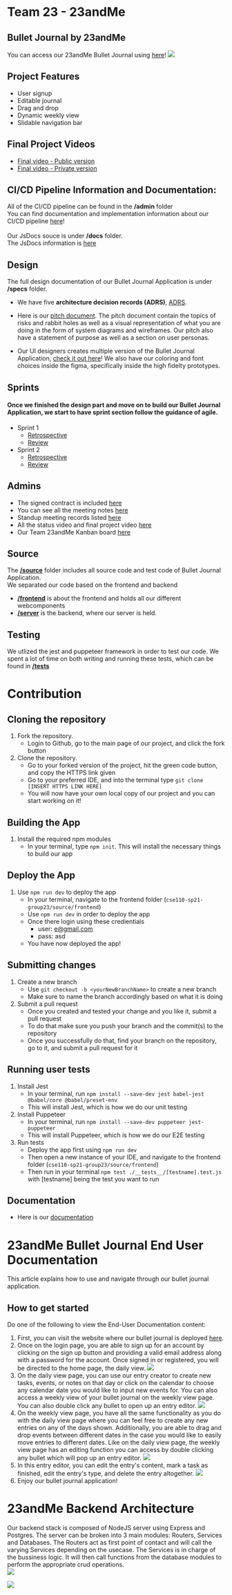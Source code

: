 # Team 23 - 23andMe

## Bullet Journal by 23andMe
You can access our 23andMe Bullet Journal using [here](https://cse110-23-web.herokuapp.com/)!
![](https://github.com/cse110-sp21-group23/cse110-sp21-group23/blob/main/admin/branding/dailyView.png)

## Project Features
* User signup
* Editable journal
* Drag and drop
* Dynamic weekly view
* Slidable navigation bar

## Final Project Videos
- [Final video - Public version](https://youtu.be/Salzrti5DCI)
- [Final video - Private version](https://youtu.be/F7HqybqDJ2w)

## CI/CD Pipeline Information and Documentation:
All of the CI/CD pipeline can be found in the **/admin** folder\
You can find documentation and implementation information about our CI/CD pipeline [here](https://github.com/cse110-sp21-group23/cse110-sp21-group23/tree/main/admin/cipipeline)!\
<br>
Our JsDocs souce is under **/docs** folder.\
The JsDocs information is [here](https://cse110-sp21-group23.github.io/cse110-sp21-group23/)

## Design

The full design documentation of our Bullet Journal Application is under **/specs** folder.

- We have five **architecture decision records (ADRS)**,  [ADRS](https://github.com/cse110-sp21-group23/cse110-sp21-group23/tree/main/specs/adrs).

- Here is our [pitch document](https://github.com/cse110-sp21-group23/cse110-sp21-group23/blob/main/specs/pitch/23andMe_Bullet_Journal_Pitch_Deck.pdf). The pitch document contain the topics of risks and rabbit holes as well as a visual representation of what you are doing in the form of system diagrams and wireframes. Our pitch also have a statement of purpose as well as a section on user personas. 

- Our UI designers creates multiple version of the Bullet Journal Application, [check it out here](https://github.com/cse110-sp21-group23/cse110-sp21-group23/tree/main/specs/interface)! We also have our coloring and font choices inside the figma, specifically inside the high fidelty prototypes.

## Sprints
#### Once we finished the design part and move on to build our Bullet Journal Application, we start to have sprint section follow the guidance of agile.
- Sprint 1
  - [Retrospective](https://github.com/cse110-sp21-group23/cse110-sp21-group23/blob/main/admin/meetings/051821-retrospective.png)
  - [Review](https://github.com/cse110-sp21-group23/cse110-sp21-group23/blob/main/admin/meetings/051821-sprint-1-review.md)
- Sprint 2
  - [Retrospective](https://github.com/cse110-sp21-group23/cse110-sp21-group23/blob/main/admin/meetings/053021-retrospective.png)
  - [Review](https://github.com/cse110-sp21-group23/cse110-sp21-group23/blob/main/admin/meetings/053021-sprint-2-review.md.pdf)

## Admins
- The signed contract is included [here](https://github.com/cse110-sp21-group23/cse110-sp21-group23/tree/main/admin/misc)
- You can see all the meeting notes [here](https://github.com/cse110-sp21-group23/cse110-sp21-group23/tree/main/admin/meetings)
- Standup meeting records listed [here](https://github.com/cse110-sp21-group23/cse110-sp21-group23/tree/main/admin/standups)
- All the status video and final project video [here](https://github.com/cse110-sp21-group23/cse110-sp21-group23/tree/main/admin/videos)
- Our Team 23andMe Kanban board [here](https://github.com/cse110-sp21-group23/cse110-sp21-group23/projects/1)

## Source 
The **[/source](https://github.com/cse110-sp21-group23/cse110-sp21-group23/tree/main/source)** folder includes all source code and test code of Bullet Journal Application.\
We separated our code based on the frontend and backend
- **[/frontend](https://github.com/cse110-sp21-group23/cse110-sp21-group23/tree/main/source/frontend)** is about the frontend and holds all our different webcomponents 
- **[/server](https://github.com/cse110-sp21-group23/cse110-sp21-group23/tree/main/source/server)** is the backend, where our server is held.

## Testing
We utlized the jest and puppeteer framework in order to test our code. We spent a lot of time on both writing and running these tests, which can be found in **[/__tests__](https://github.com/cse110-sp21-group23/cse110-sp21-group23/tree/main/source/frontend/__tests__)**

# Contribution
## Cloning the repository
1. Fork the repository.
   - Login to Github, go to the main page of our project, and click the fork button
2. Clone the repository.
   - Go to your forked version of the project, hit the green code button, and copy the HTTPS link given
   - Go to your preferred IDE, and into the terminal type `git clone [INSERT HTTPS LINK HERE]`
   - You will now have your own local copy of our project and you can start working on it!
## Building the App
1. Install the required npm modules
   - In your terminal, type `npm init`. This will install the necessary things to build our app
## Deploy the App
1. Use `npm run dev` to deploy the app
   - In your terminal, navigate to the frontend folder (`cse110-sp21-group23/source/frontend`)
   - Use `npm run dev` in order to deploy the app
   - Once there login using these credientials
       - user: e@gmail.com
       - pass: asd
   - You have now deployed the app!
## Submitting changes
1. Create a new branch
   - Use `git checkout -b <yourNewBranchName>` to create a new branch
   - Make sure to name the branch accordingly based on what it is doing
2. Submit a pull request
   - Once you created and tested your change and you like it, submit a pull request
   - To do that make sure you push your branch and the commit(s) to the repository 
   - Once you successfully do that, find your branch on the repository, go to it, and submit a pull request for it
## Running user tests
1. Install Jest
   - In your terminal, run `npm install --save-dev jest babel-jest @babel/core @babel/preset-env`
   - This will install Jest, which is how we do our unit testing
2. Install Puppeteer
   - In your terminal, run `npm install --save-dev puppeteer jest-puppeteer`
   - This will install Puppeteer, which is how we do our E2E testing
3. Run tests
   - Deploy the app first using `npm run dev`
   - Then open a new instance of your IDE, and navigate to the frontend folder (`cse110-sp21-group23/source/frontend`)
   - Then run in your terminal `npm test ./__tests__/[testname].test.js` with [testname] being the test you want to run
## Documentation
   - Here is our [documentation](https://cse110-sp21-group23.github.io/cse110-sp21-group23/)

# 23andMe Bullet Journal End User Documentation

This article explains how to use and navigate through our bullet journal application.
## How to get started
Do one of the following to view the End-User Documentation content:

1. First, you can visit the website where our bullet journal is deployed [here](https://cse110-23-web.herokuapp.com/).
2. Once on the login page, you are able to sign up for an account by clicking on the sign up button and providing a valid email address along with a password for the account. Once signed in or registered, you will be directed to the home page, the daily view.
   ![](https://github.com/cse110-sp21-group23/cse110-sp21-group23/blob/main/admin/branding/login-page.png)
3. On the daily view page, you can use our entry creator to create new tasks, events, or notes on that day or click on the calendar to choose any calendar date you would like to input new events for. You can also access a weekly view of your bullet journal on the weekly view page. You can also double click any bullet to open up an entry editor.
   ![](https://github.com/cse110-sp21-group23/cse110-sp21-group23/blob/main/admin/branding/dailyView.png)
4. On the weekly view page, you have all the same functionality as you do with the daily view page where you can feel free to create any new entries on any of the days shown. Additionally, you are able to drag and drop events between different dates in the case you would like to easily move entries to different dates. Like on the daily view page, the weekly view page has an editing function you can access by double clicking any bullet which will pop up an entry editor.
   ![](https://github.com/cse110-sp21-group23/cse110-sp21-group23/blob/main/admin/branding/weeklyView.png)
5. In this entry editor, you can edit the entry's content, mark a task as finished, edit the entry's type, and delete the entry altogether.
   ![](https://github.com/cse110-sp21-group23/cse110-sp21-group23/blob/main/admin/branding/edit-modal-weekly.png)
6. Enjoy our bullet journal application!


# 23andMe Backend Architecture

Our backend stack is composed of NodeJS server using Express and Postgres. The server can be broken into 3 main modules: Routers, Services and Databases. The Routers act as first point of contact and will call the varying Services depending on the usecase. The Services is in charge of the bussiness logic. It will then call functions from the database modules to perform the appropriate crud operations.  
 ![](https://github.com/cse110-sp21-group23/cse110-sp21-group23/blob/main/docs/backend_architecture.png)
 
 ![](https://github.com/cse110-sp21-group23/cse110-sp21-group23/blob/main/docs/journal_schema.png)
 
